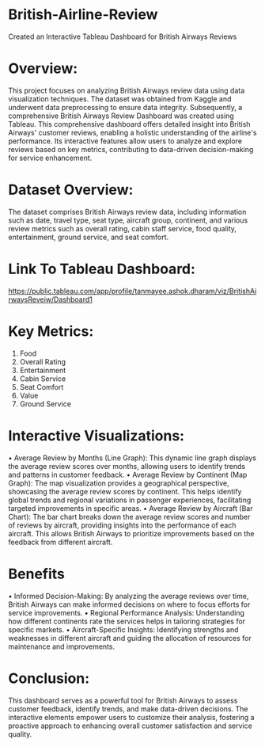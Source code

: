 # British-Airline-Review
Created an Interactive Tableau Dashboard for British Airways Reviews

# Overview:
This project focuses on analyzing British Airways review data using data visualization techniques. The dataset was obtained from Kaggle and underwent data preprocessing to ensure data integrity. Subsequently, a comprehensive British Airways Review Dashboard was created using Tableau. This comprehensive dashboard offers detailed insight into British Airways' customer reviews, enabling a holistic understanding of the airline's performance. Its interactive features allow users to analyze and explore reviews based on key metrics, contributing to data-driven decision-making for service enhancement.

# Dataset Overview:
The dataset comprises British Airways review data, including information such as date, travel type, seat type, aircraft group, continent, and various review metrics such as overall rating, cabin staff service, food quality, entertainment, ground service, and seat comfort.

# Link To Tableau Dashboard:
https://public.tableau.com/app/profile/tanmayee.ashok.dharam/viz/BritishAirwaysReveiw/Dashboard1

# Key Metrics: 
1. Food
2. Overall Rating
3. Entertainment
4. Cabin Service
5. Seat Comfort
6. Value
7. Ground Service

# Interactive Visualizations:
• Average Review by Months (Line Graph): This dynamic line graph displays the average review scores over months, allowing users to identify trends and patterns in customer feedback.
• Average Review by Continent (Map Graph): The map visualization provides a geographical perspective, showcasing the average review scores by continent. This helps identify global trends and regional variations in passenger experiences, facilitating targeted improvements in specific areas.
• Average Review by Aircraft (Bar Chart): The bar chart breaks down the average review scores and number of reviews by aircraft, providing insights into the performance of each aircraft. This allows British Airways to prioritize improvements based on the feedback from different aircraft.

# Benefits
• Informed Decision-Making: By analyzing the average reviews over time, British Airways can make informed decisions on where to focus efforts for service improvements.
• Regional Performance Analysis: Understanding how different continents rate the services helps in tailoring strategies for specific markets.
• Aircraft-Specific Insights: Identifying strengths and weaknesses in different aircraft and guiding the allocation of resources for maintenance and improvements.

# Conclusion:
This dashboard serves as a powerful tool for British Airways to assess customer feedback, identify trends, and make data-driven decisions. The interactive elements empower users to customize their analysis, fostering a proactive approach to enhancing overall customer satisfaction and service quality.
